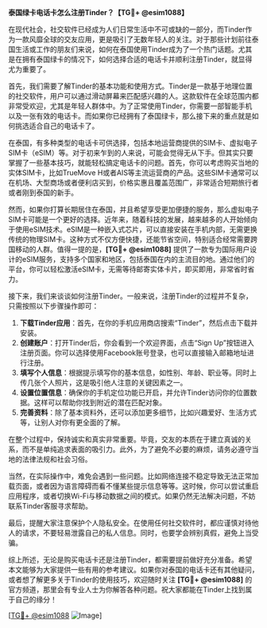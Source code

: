 **泰国绿卡电话卡怎么注册Tinder？【TG💪+ @esim1088】**

在现代社会，社交软件已经成为人们日常生活中不可或缺的一部分，而Tinder作为一款风靡全球的交友应用，更是吸引了无数年轻人的关注。对于那些计划前往泰国生活或工作的朋友们来说，如何在泰国使用Tinder成为了一个热门话题。尤其是在拥有泰国绿卡的情况下，如何选择合适的电话卡并顺利注册Tinder，就显得尤为重要了。

首先，我们需要了解Tinder的基本功能和使用方式。Tinder是一款基于地理位置的社交软件，用户可以通过滑动屏幕来匹配感兴趣的人。这款软件在全球范围内都非常受欢迎，尤其是年轻人群体中。为了正常使用Tinder，你需要一部智能手机以及一张有效的电话卡。而如果你已经拥有了泰国绿卡，那么接下来的重点就是如何挑选适合自己的电话卡了。

在泰国，有多种类型的电话卡可供选择，包括本地运营商提供的SIM卡、虚拟电子SIM卡（eSIM）等。对于初来乍到的人来说，可能会觉得无从下手。但其实只要掌握了一些基本技巧，就能轻松搞定电话卡的问题。首先，你可以考虑购买当地的实体SIM卡，比如TrueMove H或者AIS等主流运营商的产品。这些SIM卡通常可以在机场、大型商场或者便利店买到，价格实惠且覆盖范围广，非常适合短期旅行者或者刚到泰国的新手。

然而，如果你打算长期居住在泰国，并且希望享受更加便捷的服务，那么虚拟电子SIM卡可能是一个更好的选择。近年来，随着科技的发展，越来越多的人开始倾向于使用eSIM技术。eSIM是一种嵌入式芯片，可以直接安装在手机内部，无需更换传统的物理SIM卡。这种方式不仅方便快捷，还能节省空间，特别适合经常需要跨国移动的人群。值得一提的是，**[TG💪+ @esim1088]** 提供了一款专为国际用户设计的eSIM服务，支持多个国家和地区，包括泰国在内的主流目的地。通过他们的平台，你可以轻松激活eSIM卡，无需等待邮寄实体卡片，即买即用，非常省时省力。

接下来，我们来谈谈如何注册Tinder。一般来说，注册Tinder的过程并不复杂，只需按照以下步骤操作即可：

1. **下载Tinder应用**：首先，在你的手机应用商店搜索“Tinder”，然后点击下载并安装。
2. **创建账户**：打开Tinder后，你会看到一个欢迎界面，点击“Sign Up”按钮进入注册页面。你可以选择使用Facebook账号登录，也可以直接输入邮箱地址进行注册。
3. **填写个人信息**：根据提示填写你的基本信息，如性别、年龄、职业等。同时上传几张个人照片，这是吸引他人注意的关键因素之一。
4. **设置位置信息**：确保你的手机定位功能已开启，并允许Tinder访问你的位置数据。这样可以帮助你找到附近的潜在匹配对象。
5. **完善资料**：除了基本资料外，还可以添加更多细节，比如兴趣爱好、生活方式等，让别人对你有更全面的了解。

在整个过程中，保持诚实和真实非常重要。毕竟，交友的本质在于建立真诚的关系，而不是单纯追求表面的吸引力。此外，为了避免不必要的麻烦，请务必遵守当地的法律法规和社会习俗。

当然，在实际操作中，难免会遇到一些问题。比如网络连接不稳定导致无法正常加载页面，或者因为语言障碍而看不懂某些提示信息等等。这时候，你可以尝试重启应用程序，或者切换Wi-Fi与移动数据之间的模式。如果仍然无法解决问题，不妨联系Tinder客服寻求帮助。

最后，提醒大家注意保护个人隐私安全。在使用任何社交软件时，都应谨慎对待他人的请求，不要轻易泄露自己的私人信息。同时，也要学会辨别真假，避免上当受骗。

综上所述，无论是购买电话卡还是注册Tinder，都需要提前做好充分准备。希望本文能够为大家提供一些有用的参考建议。如果你对泰国的电话卡还有其他疑问，或者想了解更多关于Tinder的使用技巧，欢迎随时关注 **[TG💪+ @esim1088]** 的官方频道，那里会有专业人士为你解答各种问题。祝大家都能在Tinder上找到属于自己的缘分！

[[TG💪+ @esim1088](https://t.me/s/esim1088) ![Image](https://i.postimg.cc/4NQfJmqS/Snipaste-2025-05-13-00-14-12.png)]